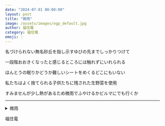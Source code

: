 ```yaml
---
date: "2024-07-01 00:00:00"
layout: post
title: "微雨"
image: /assets/images/ogp_default.jpg
author: 福住電
category: 福住電
emoji: 💡
---
```


<div class="tanka-area"><div class="tanka">
<p>名づけられない無名砂丘を指し示すゆびの先までしっかりつけて</p>

<p>一段階おおきくなったと感じるところには触れずにいれられる</p>

<p>ほんとうの眠りかどうか難しいシートをめくるどこにもいない</p>

<p>私たちはよく捨てられる子供たちに残された生野菜を使用</p>

<p>すみませんが少し熱があるため微雨でふやけるかビルマにでも行くか</p>

</div></div>

---

<details><summary>微雨</summary>
名づけられない無名砂丘を指し示すゆびの先までしっかりつけて<br/>
一段階おおきくなったと感じるところには触れずにいれられる<br/>
ほんとうの眠りかどうか難しいシートをめくるどこにもいない<br/>
私たちはよく捨てられる子供たちに残された生野菜を使用<br/>
すみませんが少し熱があるため微雨でふやけるかビルマにでも行くか<br/>
<br/>

</details>

福住電
